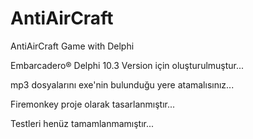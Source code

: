 # AntiAirCraft

AntiAirCraft Game with Delphi

Embarcadero® Delphi 10.3 Version için oluşturulmuştur...

mp3 dosyalarını exe'nin bulunduğu yere atamalısınız...

Firemonkey proje olarak tasarlanmıştır...

Testleri henüz tamamlanmamıştır...


